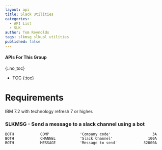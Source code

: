 ```yaml
---
layout: api
title: Slack Utilities
categories:
  - API List
  - SLK
author: Tom Reynolds
tags: slkmsg slkupl utilities 
published: false
---
```

#### APIs For This Group
{:.no_toc}
* TOC
{:toc}

# Requirements

IBM 7.2 with technology refresh 7 or higher.

### SLKMSG - Send a message to a slack channel using a bot
```
BOTH            COMP              'Company code'                   3A
BOTH            CHANNEL           'Slack Channel'                100A
BOTH            MESSAGE           'Message to send'            32000A
```
